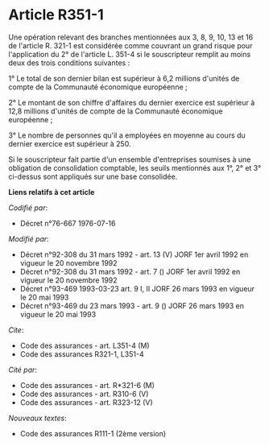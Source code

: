 # Article R351-1

Une opération relevant des branches mentionnées aux 3, 8, 9, 10, 13 et 16 de l'article R. 321-1 est considérée comme couvrant
un grand risque pour l'application du 2° de l'article L. 351-4 si le souscripteur remplit au moins deux des trois conditions
suivantes :

1° Le total de son dernier bilan est supérieur à 6,2 millions d'unités de compte de la Communauté économique européenne ;

2° Le montant de son chiffre d'affaires du dernier exercice est supérieur à 12,8 millions d'unités de compte de la Communauté
économique européenne ;

3° Le nombre de personnes qu'il a employées en moyenne au cours du dernier exercice est supérieur à 250.

Si le souscripteur fait partie d'un ensemble d'entreprises soumises à une obligation de consolidation comptable, les seuils
mentionnés aux 1°, 2° et 3° ci-dessus sont appliqués sur une base consolidée.

**Liens relatifs à cet article**

_Codifié par_:

  - Décret n°76-667 1976-07-16

_Modifié par_:

  - Décret n°92-308 du 31 mars 1992 - art. 13 (V) JORF 1er avril 1992 en vigueur le 20 novembre 1992
  - Décret n°92-308 du 31 mars 1992 - art. 7 () JORF 1er avril 1992 en vigueur le 20 novembre 1992
  - Décret n°93-469 1993-03-23 art. 9 I, II JORF 26 mars 1993 en vigueur le 20 mai 1993
  - Décret n°93-469 du 23 mars 1993 - art. 9 () JORF 26 mars 1993 en vigueur le 20 mai 1993

_Cite_:

  - Code des assurances - art. L351-4 (M)
  - Code des assurances R321-1, L351-4

_Cité par_:

  - Code des assurances - art. R*321-6 (M)
  - Code des assurances - art. R310-6 (V)
  - Code des assurances - art. R323-12 (V)

_Nouveaux textes_:

  - Code des assurances R111-1 (2ème version)

